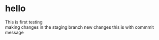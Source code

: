 # hello
This is first testing  
making changes in the staging branch 
new changes 
this is with commmit message 
